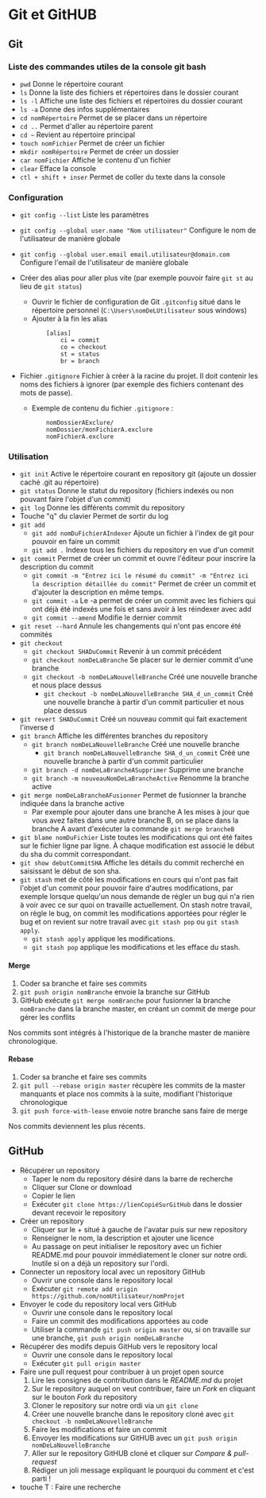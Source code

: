 # Git et GitHUB

## Git

### Liste des commandes utiles de la console git bash

* `pwd` Donne le répertoire courant
* `ls` Donne la liste des fichiers et répertoires dans le dossier courant
* `ls -l` Affiche une liste des fichiers et répertoires du dossier courant
* `ls -a` Donne des infos supplémentaires
* `cd nomRépertoire` Permet de se placer dans un répertoire
* `cd ..` Permet d'aller au répertoire parent
* `cd ~` Revient au répertoire principal
* `touch nomFichier` Permet de créer un fichier
* `mkdir nomRépertoire` Permet de créer un dossier
* `car nomFichier` Affiche le contenu d'un fichier
* `clear` Efface la console
* `ctl + shift + inser` Permet de coller du texte dans la console

### Configuration

* `git config --list` Liste les paramètres
* `git config --global user.name "Nom utilisateur"` Configure le nom de l'utilisateur de manière globale
* `git config --global user.email email.utilisateur@domain.com` Configure l'email de l'utilisateur de manière globale
* Créer des alias pour aller plus vite (par exemple pouvoir faire `git st` au lieu de `git status`)
    *   Ouvrir le fichier de configuration de Git `.gitconfig` situé dans le répertoire personnel (`C:\Users\nomDeLUtilisateur` sous windows)
    *   Ajouter à la fin les alias
        ```
            [alias]
                ci = commit
                co = checkout
                st = status
                br = branch
        ```

* Fichier `.gitignore` Fichier à créer à la racine du projet. Il doit contenir les noms des fichiers à ignorer (par exemple des fichiers contenant des mots de passe).  
    * Exemple de contenu du fichier `.gitignore` :
        ```
            nomDossierAExclure/
            nomDossier/monFichierA.exclure
            nomFichierA.exclure
        ```

### Utilisation

* `git init` Active le répertoire courant en repository git (ajoute un dossier caché .git au répertoire)
* `git status` Donne le statut du repository (fichiers indexés ou non pouvant faire l'objet d'un commit)
* `git log` Donne les différents commit du repository
* Touche "q" du clavier Permet de sortir du log
* `git add`
    * `git add nomDuFichierAIndexer` Ajoute un fichier à l'index de git pour pouvoir en faire un commit
    * `git add .` Indexe tous les fichiers du repository en vue d'un commit
* `git commit` Permet de créer un commit et ouvre l'éditeur pour inscrire la description du commit
    * `git commit -m "Entrez ici le résumé du commit" -m "Entrez ici la description détaillée du commit"` Permet de créer un commit et d'ajouter la description en même temps.
    * `git commit -a` Le -a permet de créer un commit avec les fichiers qui ont déjà été indexés une fois et sans avoir à les réindexer avec add
    * `git commit --amend` Modifie le dernier commit
* `git reset --hard` Annule les changements qui n'ont pas encore été commités
* `git checkout`
    * `git checkout SHADuCommit` Revenir à un commit précédent
    * `git checkout nomDeLaBranche` Se placer sur le dernier commit d'une branche
    * `git checkout -b nomDeLaNouvelleBranche` Créé une nouvelle branche et nous place dessus
        * `git checkout -b nomDeLaNouvelleBranche SHA_d_un_commit` Créé une nouvelle branche à partir d'un commit particulier et nous place dessus
* `git revert SHADuCommit` Créé un nouveau commit qui fait exactement l'inverse d
* `git branch` Affiche les différentes branches du repository
    * `git branch nomDeLaNouvelleBranche` Créé une nouvelle branche 
        * `git branch nomDeLaNouvelleBranche SHA_d_un_commit` Créé une nouvelle branche à partir d'un commit particulier
    * `git branch -d nomDeLaBrancheASupprimer` Supprime une branche
    * `git branch -m nouveauNomDeLaBrancheActive` Renomme la branche active
* `git merge nomDeLaBrancheAFusionner` Permet de fusionner la branche indiquée dans la branche active
    * Par exemple pour ajouter dans une branche A les mises à jour que vous avez faites dans une autre branche B, on se place dans la branche A avant d'exécuter la commande `git merge brancheB`
* `git blame nomDuFichier` Liste toutes les modifications qui ont été faites sur le fichier ligne par ligne. À chaque modification est associé le début du sha du commit correspondant.
* `git show debutCommitSHA` Affiche les détails du commit recherché en saisissant le début de son sha.
* `git stash` met de côté les modifications en cours qui n'ont pas fait l'objet d'un commit pour pouvoir faire d'autres modifications, par exemple lorsque quelqu'un nous demande de régler un bug qui n'a rien à voir avec ce sur quoi on travaille actuellement. On stash notre travail, on règle le bug, on commit les modifications apportées pour régler le bug et on revient sur notre travail avec `git stash pop` ou `git stash apply`.
    * `git stash apply` applique les modifications.
    * `git stash pop` applique les modifications et les efface du stash.

#### Merge

1. Coder sa branche et faire ses commits
2. `git push origin nomBranche` envoie la branche sur GitHub
3. GitHub exécute `git merge nomBranche` pour fusionner la branche `nomBranche` dans la branche master, en créant un commit de merge pour gérer les conflits

Nos commits sont intégrés à l'historique de la branche master de manière chronologique.

#### Rebase

1. Coder sa branche et faire ses commits
2. `git pull --rebase origin master` récupère les commits de la master manquants et place nos commits à la suite, modifiant l'historique chronologique
3. `git push force-with-lease` envoie notre branche sans faire de merge

Nos commits deviennent les plus récents.

## GitHub

* Récupérer un repository
    *   Taper le nom du repository désiré dans la barre de recherche
    *   Cliquer sur Clone or download
    *   Copier le lien
    *   Exécuter `git clone https://lienCopiéSurGitHub` dans le dossier devant recevoir le repository
* Créer un repository
    *   Cliquer sur le + situé à gauche de l'avatar puis sur new repository
    *   Renseigner le nom, la description et ajouter une licence
    *   Au passage on peut initialiser le repository avec un fichier README.md pour pouvoir immédiatement le cloner sur notre ordi. Inutile si on a déjà un repository sur l'ordi.
* Connecter un repository local avec un repository GitHub
    *   Ouvrir une console dans le repository local
    *   Exécuter `git remote add origin https://github.com/nomUtilisateur/nomProjet`
* Envoyer le code du repository local vers GitHub
    *   Ouvrir une console dans le repository local
    *   Faire un commit des modifications apportées au code
    *   Utiliser la commande `git push origin master` ou, si on travaille sur une branche, `git push origin nomDeLaBranche`
* Récupérer des modifs depuis GitHub vers le repository local
    *   Ouvrir une console dans le repository local
    *   Exécuter `git pull origin master`
* Faire une pull request pour contribuer à un projet open source
    1.  Lire les consignes de contribution dans le _README.md_ du projet
    2.  Sur le repository auquel on veut contribuer, faire un _Fork_ en cliquant sur le bouton _Fork_ du repository
    3.  Cloner le repository sur notre ordi via un `git clone`
    4.  Créer une nouvelle branche dans le repository cloné avec `git checkout -b nomDeLaNouvelleBranche`
    5.  Faire les modifications et faire un commit
    6.  Envoyer les modifications sur GitHUB avec un `git push origin nomDeLaNouvelleBranche`
    7.  Aller sur le repository GitHUB cloné et cliquer sur _Compare & pull-request_
    8.  Rédiger un joli message expliquant le pourquoi du comment et c'est parti !
* touche T : Faire une recherche



